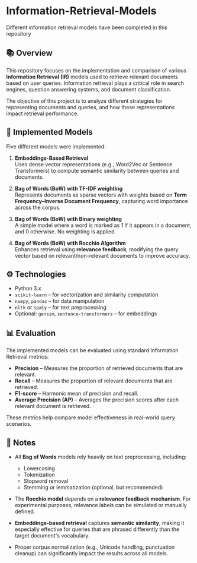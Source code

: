 # Information-Retrieval-Models
Different information retrieval models have been completed in this repository

## 📚 Overview

This repository focuses on the implementation and comparison of various **Information Retrieval (IR)** models used to retrieve relevant documents based on user queries. Information retrieval plays a critical role in search engines, question answering systems, and document classification.

The objective of this project is to analyze different strategies for representing documents and queries, and how these representations impact retrieval performance.

## 🚀 Implemented Models

Five different models were implemented:

1. **Embeddings-Based Retrieval**  
   Uses dense vector representations (e.g., Word2Vec or Sentence Transformers) to compute semantic similarity between queries and documents.

2. **Bag of Words (BoW) with TF-IDF weighting**  
   Represents documents as sparse vectors with weights based on **Term Frequency–Inverse Document Frequency**, capturing word importance across the corpus.

3. **Bag of Words (BoW) with Binary weighting**  
   A simple model where a word is marked as 1 if it appears in a document, and 0 otherwise. No weighting is applied.

4. **Bag of Words (BoW) with Rocchio Algorithm**  
   Enhances retrieval using **relevance feedback**, modifying the query vector based on relevant/non-relevant documents to improve accuracy.

## ⚙️ Technologies

- Python 3.x
- `scikit-learn` – for vectorization and similarity computation
- `numpy`, `pandas` – for data manipulation
- `nltk` or `spaCy` – for text preprocessing
- Optional: `gensim`, `sentence-transformers` – for embeddings

## 📊 Evaluation

The implemented models can be evaluated using standard Information Retrieval metrics:

- **Precision** – Measures the proportion of retrieved documents that are relevant.
- **Recall** – Measures the proportion of relevant documents that are retrieved.
- **F1-score** – Harmonic mean of precision and recall.
- **Average Precision (AP)** – Averages the precision scores after each relevant document is retrieved.

These metrics help compare model effectiveness in real-world query scenarios.

## 🧠 Notes

- All **Bag of Words** models rely heavily on text preprocessing, including:
  - Lowercasing
  - Tokenization
  - Stopword removal
  - Stemming or lemmatization (optional, but recommended)

- The **Rocchio model** depends on a **relevance feedback mechanism**. For experimental purposes, relevance labels can be simulated or manually defined.

- **Embeddings-based retrieval** captures **semantic similarity**, making it especially effective for queries that are phrased differently than the target document's vocabulary.

- Proper corpus normalization (e.g., Unicode handling, punctuation cleanup) can significantly impact the results across all models.

